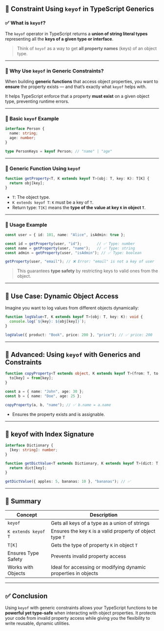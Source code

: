 ## 🔷 Constraint Using `keyof` in TypeScript Generics

### ✅ What is `keyof`?

The `keyof` operator in TypeScript returns a **union of string literal types** representing all the **keys of a given type or interface**.

> Think of `keyof` as a way to get **all property names** (keys) of an object type.

---

### 🔹 Why Use `keyof` in Generic Constraints?

When building **generic functions** that access object properties, you want to **ensure** the property exists — and that’s exactly what `keyof` helps with.

It helps TypeScript enforce that a property **must exist** on a given object type, preventing runtime errors.

---

### 🔸 Basic `keyof` Example

```typescript
interface Person {
  name: string;
  age: number;
}

type PersonKeys = keyof Person; // "name" | "age"
```

---

### 🔸 Generic Function Using `keyof`

```typescript
function getProperty<T, K extends keyof T>(obj: T, key: K): T[K] {
  return obj[key];
}
```

* `T`: The object type.
* `K extends keyof T`: `K` must be a key of `T`.
* Return type: `T[K]` means the **type of the value at key `K` in object `T`**.

---

### 🔹 Usage Example

```typescript
const user = { id: 101, name: "Alice", isAdmin: true };

const id = getProperty(user, "id");       // ✅ Type: number
const name = getProperty(user, "name");   // ✅ Type: string
const admin = getProperty(user, "isAdmin"); // ✅ Type: boolean

getProperty(user, "email"); // ❌ Error: "email" is not a key of user
```

> This guarantees **type safety** by restricting keys to valid ones from the object.

---

## 🔹 Use Case: Dynamic Object Access

Imagine you want to log values from different objects dynamically:

```typescript
function logValue<T, K extends keyof T>(obj: T, key: K): void {
  console.log(`${key}: ${obj[key]}`);
}

logValue({ product: "Book", price: 200 }, "price"); // ✅ price: 200
```

---

## 🔹 Advanced: Using `keyof` with Generics and Constraints

```typescript
function copyProperty<T extends object, K extends keyof T>(from: T, to: T, key: K): void {
  to[key] = from[key];
}

const a = { name: "John", age: 30 };
const b = { name: "Doe", age: 25 };

copyProperty(a, b, "name"); // ✅ b.name = a.name
```

* Ensures the property exists and is assignable.

---

## 🔹 keyof with Index Signature

```typescript
interface Dictionary {
  [key: string]: number;
}

function getDictValue<T extends Dictionary, K extends keyof T>(dict: T, key: K): number {
  return dict[key];
}

getDictValue({ apples: 5, bananas: 10 }, "bananas"); // ✅
```

---

## 📌 Summary

| Concept             | Description                                                    |
| ------------------- | -------------------------------------------------------------- |
| `keyof`             | Gets all keys of a type as a union of strings                  |
| `K extends keyof T` | Ensures the key `K` is a valid property of object type `T`     |
| `T[K]`              | Gets the type of property `K` in object `T`                    |
| Ensures Type Safety | Prevents invalid property access                               |
| Works with Objects  | Ideal for accessing or modifying dynamic properties in objects |

---

## ✅ Conclusion

Using `keyof` with generic constraints allows your TypeScript functions to be **powerful yet type-safe** when interacting with object properties. It protects your code from invalid property access while giving you the flexibility to write reusable, dynamic utilities.
